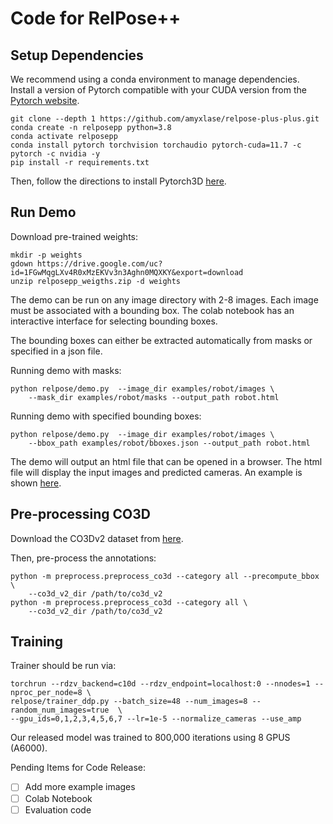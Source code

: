 # Code for RelPose++

## Setup Dependencies

We recommend using a conda environment to manage dependencies. Install a version of
Pytorch compatible with your CUDA version from the [Pytorch website](https://pytorch.org/get-started/locally/).

```
git clone --depth 1 https://github.com/amyxlase/relpose-plus-plus.git
conda create -n relposepp python=3.8
conda activate relposepp
conda install pytorch torchvision torchaudio pytorch-cuda=11.7 -c pytorch -c nvidia -y
pip install -r requirements.txt
```

Then, follow the directions to install Pytorch3D [here](https://github.com/facebookresearch/pytorch3d/blob/main/INSTALL.md).


## Run Demo

Download pre-trained weights:
```
mkdir -p weights
gdown https://drive.google.com/uc?id=1FGwMqgLXv4R0xMzEKVv3n3Aghn0MQXKY&export=download
unzip relposepp_weigths.zip -d weights
```

The demo can be run on any image directory with 2-8 images. Each image must be
associated with a bounding box. The colab notebook has an interactive interface for
selecting bounding boxes.

The bounding boxes can either be extracted automatically from masks or specified in a
json file.

Running demo with masks:
```
python relpose/demo.py  --image_dir examples/robot/images \
    --mask_dir examples/robot/masks --output_path robot.html
```

Running demo with specified bounding boxes:
```
python relpose/demo.py  --image_dir examples/robot/images \
    --bbox_path examples/robot/bboxes.json --output_path robot.html
```

The demo will output an html file that can be opened in a browser. The html file will
display the input images and predicted cameras. An example is shown [here](https://amyxlase.github.io/relpose-plus-plus/robot.html).

## Pre-processing CO3D

Download the CO3Dv2 dataset from [here](https://github.com/facebookresearch/co3d/tree/main).

Then, pre-process the annotations:
```
python -m preprocess.preprocess_co3d --category all --precompute_bbox \
    --co3d_v2_dir /path/to/co3d_v2
python -m preprocess.preprocess_co3d --category all \
    --co3d_v2_dir /path/to/co3d_v2
```


## Training

Trainer should be run via:
```
torchrun --rdzv_backend=c10d --rdzv_endpoint=localhost:0 --nnodes=1 --nproc_per_node=8 \
relpose/trainer_ddp.py --batch_size=48 --num_images=8 --random_num_images=true  \
--gpu_ids=0,1,2,3,4,5,6,7 --lr=1e-5 --normalize_cameras --use_amp 
```
Our released model was trained to 800,000 iterations using 8 GPUS (A6000).


Pending Items for Code Release: 
- [ ] Add more example images
- [ ] Colab Notebook
- [ ] Evaluation code
